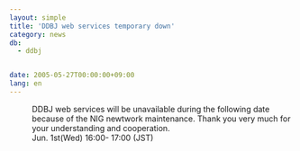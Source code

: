 ```yaml
---
layout: simple
title: 'DDBJ web services temporary down'
category: news
db:
  - ddbj


date: 2005-05-27T00:00:00+09:00
lang: en
---
```


<dd>DDBJ web services will be unavailable during the following date because of the NIG newtwork maintenance. Thank you very much for your understanding and cooperation.
<dd>Jun. 1st(Wed) 16:00- 17:00 (JST)</dd>
</dd>
